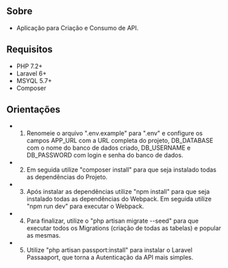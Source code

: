 
## Sobre

- Aplicação para Criação e Consumo de API.

## Requisitos
- PHP 7.2+
- Laravel 6+
- MSYQL 5.7+
- Composer

## Orientações
- 1) Renomeie o arquivo ".env.example" para ".env" e configure os campos APP_URL com a URL completa do projeto, DB_DATABASE com o nome do banco de dados criado, DB_USERNAME e DB_PASSWORD com login e senha do banco de dados.
- 2) Em seguida utilize "composer install" para que seja instalado todas as dependências do Projeto.
- 3) Após instalar as dependências utilize "npm install" para que seja instalado todas as dependências do Webpack. Em seguida utilize "npm run dev" para executar o Webpack.
- 4) Para finalizar, utilize o "php artisan migrate --seed" para que executar todos os Migrations (criação de todas as tabelas) e popular as mesmas.
- 5) Utilize "php artisan passport:install" para instalar o Laravel Passaaport, que torna a Autenticação da API mais simples.